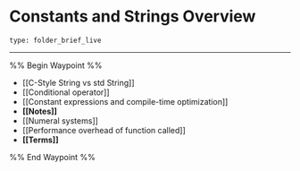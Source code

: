 # Constants and Strings Overview
 
```ccard
type: folder_brief_live
```
 
---

%% Begin Waypoint %%
- [[C-Style String vs std String]]
- [[Conditional operator]]
- [[Constant expressions and compile-time optimization]]
- **[[Notes]]**
- [[Numeral systems]]
- [[Performance overhead of function called]]
- **[[Terms]]**

%% End Waypoint %%
